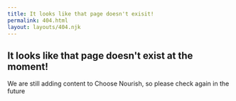 ```yaml
---
title: It looks like that page doesn't exisit!
permalink: 404.html
layout: layouts/404.njk
---
```


## It looks like that page doesn't exist at the moment!

We are still adding content to Choose Nourish, so please check again in the future
